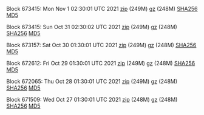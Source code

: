 Block 673415: Mon Nov  1 02:30:01 UTC 2021 [zip](https://files.01coin.io/mainnet/2021-11-01/bootstrap.dat.zip) (249M) [gz](https://files.01coin.io/mainnet/2021-11-01/bootstrap.dat.tar.gz) (248M) [SHA256](https://files.01coin.io/mainnet/2021-11-01/sha256.txt) [MD5](https://files.01coin.io/mainnet/2021-11-01/md5.txt)

Block 673415: Sun Oct 31 02:30:02 UTC 2021 [zip](https://files.01coin.io/mainnet/2021-10-31/bootstrap.dat.zip) (249M) [gz](https://files.01coin.io/mainnet/2021-10-31/bootstrap.dat.tar.gz) (248M) [SHA256](https://files.01coin.io/mainnet/2021-10-31/sha256.txt) [MD5](https://files.01coin.io/mainnet/2021-10-31/md5.txt)

Block 673157: Sat Oct 30 01:30:01 UTC 2021 [zip](https://files.01coin.io/mainnet/2021-10-30/bootstrap.dat.zip) (249M) [gz](https://files.01coin.io/mainnet/2021-10-30/bootstrap.dat.tar.gz) (248M) [SHA256](https://files.01coin.io/mainnet/2021-10-30/sha256.txt) [MD5](https://files.01coin.io/mainnet/2021-10-30/md5.txt)

Block 672612: Fri Oct 29 01:30:01 UTC 2021 [zip](https://files.01coin.io/mainnet/2021-10-29/bootstrap.dat.zip) (249M) [gz](https://files.01coin.io/mainnet/2021-10-29/bootstrap.dat.tar.gz) (248M) [SHA256](https://files.01coin.io/mainnet/2021-10-29/sha256.txt) [MD5](https://files.01coin.io/mainnet/2021-10-29/md5.txt)

Block 672065: Thu Oct 28 01:30:01 UTC 2021 [zip](https://files.01coin.io/mainnet/2021-10-28/bootstrap.dat.zip) (249M) [gz](https://files.01coin.io/mainnet/2021-10-28/bootstrap.dat.tar.gz) (248M) [SHA256](https://files.01coin.io/mainnet/2021-10-28/sha256.txt) [MD5](https://files.01coin.io/mainnet/2021-10-28/md5.txt)

Block 671509: Wed Oct 27 01:30:01 UTC 2021 [zip](https://files.01coin.io/mainnet/2021-10-27/bootstrap.dat.zip) (248M) [gz](https://files.01coin.io/mainnet/2021-10-27/bootstrap.dat.tar.gz) (248M) [SHA256](https://files.01coin.io/mainnet/2021-10-27/sha256.txt) [MD5](https://files.01coin.io/mainnet/2021-10-27/md5.txt)
